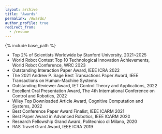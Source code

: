 ```yaml
---
layout: archive
title: "Awards"
permalink: /Awards/
author_profile: true
redirect_from:
  - /resume
---
```


{% include base_path %}

<!--
* Research Achievements
-->

- Top 2% of Scientists Worldwide by Stanford University, 2021~2025
- World Robot Contest Top 10 Technological Innovation Achievements, World Robot Conference, WRC 2023
- Outstanding Interaction Paper Award, IEEE ICRA 2022
- The 2021 Andrew P. Sage Best Transactions Paper Award, IEEE Transactions on Human-Machine Systems
- Outstanding Reviewer Award, IET Control Theory and Applications, 2022
- Excellent Oral Presentation Award, The 4th International Conference on Control and Robotics, 2022
- Wiley Top Downloaded Article Award, Cognitive Computation and Systems, 2022
- Best Conference Paper Award Finalist, IEEE ICARM 2021
- Best Paper Award in Advanced Robotics, IEEE ICARM 2020
- Research Fellowship Grand Award, Politecnico di Milano, 2020
- RAS Travel Grant Award, IEEE ICRA 2019


<!--
* Entrepreneurship Competition

    * The 18th “Chunhui Cup” Oversea Students Innovation and Entrepreneurship Competition Winner Award, The Ministry of Education of the People's Republic of China (2023)
      
    * The 17th “Chunhui Cup” Oversea Students Innovation and Entrepreneurship Competition Winner Award, The Ministry of Education of the People's Republic of China (2022)

    * The Third Prize in China Xiamen Entrepreneurship Competition (UK) Competition Winner Award, The Xiamen Entrepreneurship Competition 2022 UK Organizing Committee, 2,000 £

    * The Second Prize in the 10th Jinan Lixia District Entrepreneurship Competition (2023)， 1,500 £
 
    * The Third Prize in the 9th Qingdao Mayor's Cup Innovation and Entrepreneurship Competition (2023)， 1,500 £
 
    * The Third Prize in the 2nd Weihai City Commercial Bank Cup Innovation and Entrepreneurship Competition (2023)， 1,000 £

    * Force Control Executive, Sunrise Instruments（2018),10,000 £
-->

